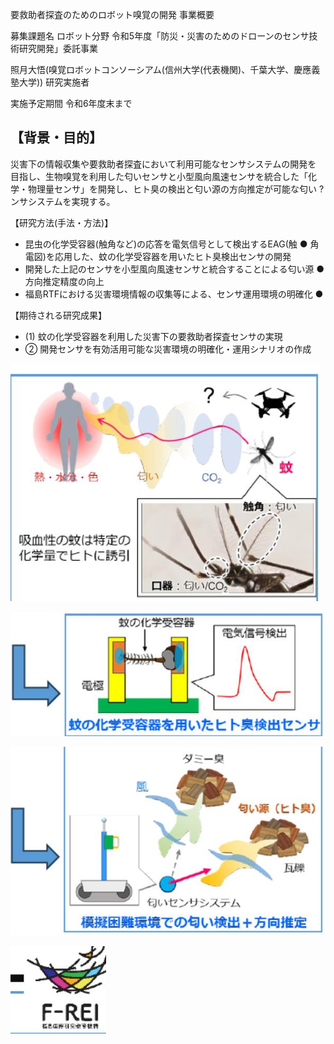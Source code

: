 要救助者探査のためのロボット嗅覚の開発 事業概要

募集課題名 ロボット分野 令和5年度「防災・災害のためのドローンのセンサ技術研究開発」委託事業

照月大悟(嗅覚ロボットコンソーシアム(信州大学(代表機関)、千葉大学、慶應義塾大学)) 研究実施者

実施予定期間 令和6年度末まで

## 【背景・目的】

災害下の情報収集や要救助者探査において利用可能なセンサシステムの開発を 目指し、生物嗅覚を利用した匂いセンサと小型風向風速センサを統合した「化 学・物理量センサ」を開発し、ヒト臭の検出と匂い源の方向推定が可能な匂い ?ンサシステムを実現する。

【研究方法(手法・方法)】

- 昆虫の化学受容器(触角など)の応答を電気信号として検出するEAG(触 ● 角電図)を応用した、蚊の化学受容器を用いたヒト臭検出センサの開発
- 開発した上記のセンサを小型風向風速センサと統合することによる匂い源 ● 方向推定精度の向上
- 福島RTFにおける災害環境情報の収集等による、センサ運用環境の明確化 ●

【期待される研究成果】

- (1) 蚊の化学受容器を利用した災害下の要救助者探査センサの実現
- ② 開発センサを有効活用可能な災害環境の明確化・運用シナリオの作成

![](_page_0_Figure_13.jpeg)

![](_page_0_Figure_14.jpeg)

![](_page_0_Figure_15.jpeg)

![](_page_0_Picture_16.jpeg)

